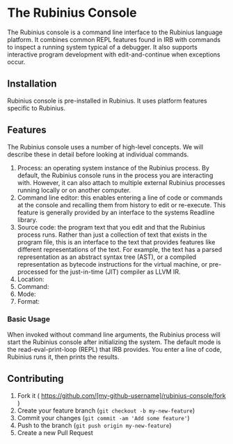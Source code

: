 # The Rubinius Console

The Rubinius console is a command line interface to the Rubinius language
platform. It combines common REPL features found in IRB with commands to
inspect a running system typical of a debugger. It also supports interactive
program development with edit-and-continue when exceptions occur.

## Installation

Rubinius console is pre-installed in Rubinius. It uses platform features
specific to Rubinius.

## Features

The Rubinius console uses a number of high-level concepts. We will describe
these in detail before looking at individual commands.

1. Process: an operating system instance of the Rubinius process. By default,
   the Rubinius console runs in the process you are interacting with. However,
   it can also attach to multiple external Rubinius processes running locally
   or on another computer.
1. Command line editor: this enables entering a line of code or commands at
   the console and recalling them from history to edit or re-execute. This
   feature is generally provided by an interface to the systems Readline
   library.
1. Source code: the program text that you edit and that the Rubinius process
   runs. Rather than just a collection of text that exists in the program
   file, this is an interface to the text that provides features like
   different representations of the text. For example, the text has a parsed
   representation as an abstract syntax tree (AST), or a compiled
   representation as bytecode instructions for the virtual machine, or
   pre-processed for the just-in-time (JIT) compiler as LLVM IR.
1. Location:
1. Command:
1. Mode:
1. Format:

### Basic Usage

When invoked without command line arguments, the Rubinius process will start
the Rubinius console after initializing the system. The default mode is the
read-eval-print-loop (REPL) that IRB provides. You enter a line of code,
Rubinius runs it, then prints the results.

## Contributing

1. Fork it ( https://github.com/[my-github-username]/rubinius-console/fork )
2. Create your feature branch (`git checkout -b my-new-feature`)
3. Commit your changes (`git commit -am 'Add some feature'`)
4. Push to the branch (`git push origin my-new-feature`)
5. Create a new Pull Request
